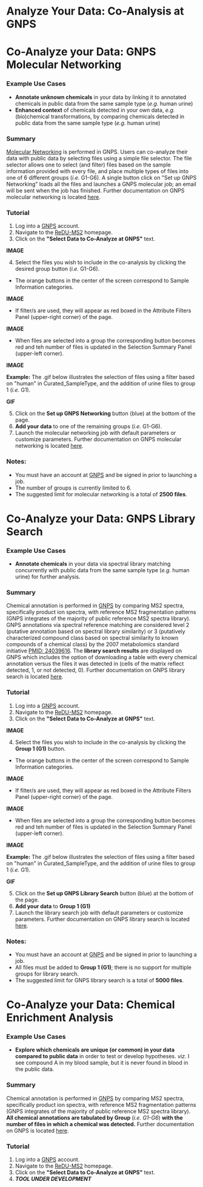 # Analyze Your Data: Co-Analysis at GNPS

# Co-Analyze your Data: GNPS Molecular Networking
 
 ### Example Use Cases
 * **Annotate unknown chemicals** in your data by linking it to annotated chemicals in public data from the same sample type (*e.g.* human urine)
 * **Enhanced context** of chemicals detected in your own data, *e.g.* (bio)chemical transformations, by comparing chemicals detected in public data from the same sample type (*e.g.* human urine)
 
 ### Summary
 [Molecular Networking](https://www.nature.com/articles/nbt.3597?WT.ec_id=NBT-201608&spMailingID=52025126&spUserID=ODkwMTM2NjI1NQS2&spJobID=981583612&spReportId=OTgxNTgzNjEyS0) is performed in GNPS. Users can co-analyze their data with public data by selecting files using a simple file selector. The file selector allows one to select (and filter) files based on the sample information provided with every file, and place multiple types of files into one of 6 different groups (*i.e.* G1-G6). A single button click on "Set up GNPS Networking" loads all the files and launches a GNPS molecular job; an email will be sent when the job has finished. Further documentation on GNPS molecular networking is located [here](https://ccms-ucsd.github.io/GNPSDocumentation/).
 
 ### Tutorial
 1. Log into a [GNPS](https://gnps.ucsd.edu/ProteoSAFe/static/gnps-splash2.jsp) account.
 2. Navigate to the [ReDU-MS2](http://dorresteinappshub.ucsd.edu:5005/) homepage.
 3. Click on the **"Select Data to Co-Analyze at GNPS"** text.
 
 **IMAGE**
 
 4. Select the files you wish to include in the co-analysis by clicking the desired group button (*i.e.* G1-G6).
   * The orange buttons in the center of the screen correspond to Sample Information categories.
   
   **IMAGE**
   
   * If filter/s are used, they will appear as red boxed in the Attribute Filters Panel (upper-right corner) of the page.
   
   **IMAGE**
   
   * When files are selected into a group the corresponding button becomes red and teh number of files is updated in the Selection Summary Panel (upper-left corner).
   
   **IMAGE**
 
 **Example:** The .gif below illustrates the selection of files using a filter based on "human" in Curated_SampleType, and the addition of urine files to group 1 (*i.e.* G1).
     
  **GIF**
 
 5. Click on the **Set up GNPS Networking** button (blue) at the bottom of the page.
 6. **Add your data** to one of the remaining groups (*i.e.* G1-G6).
 6. Launch the molecular networking job with default parameters or customize parameters. Further documentation on GNPS molecular networking is located [here](https://ccms-ucsd.github.io/GNPSDocumentation/).
 
 ### Notes:
 * You must have an account at [GNPS](https://gnps.ucsd.edu/ProteoSAFe/static/gnps-splash2.jsp) and be signed in prior to launching a job.
 * The number of groups is currently limited to 6.
 * The suggested limit for molecular networking is a total of **2500 files**.

# Co-Analyze your Data: GNPS Library Search

 ### Example Use Cases
 * **Annotate chemicals** in your data via spectral library matching concurrently with public data from the same sample type (*e.g.* human urine) for further analysis.
 
 ### Summary
 Chemical annotation is performed in [GNPS](https://gnps.ucsd.edu/ProteoSAFe/static/gnps-splash2.jsp) by comparing MS2 spectra, specifically product ion spectra, with reference MS2 fragmentation patterns (GNPS integrates of the majority of public reference MS2 spectra library). GNPS annotations via spectral reference matching are considered level 2 (putative annotation based on spectral library similarity) or 3 (putatively characterized compound class based on spectral similarity to known compounds of a chemical class) by the 2007 metabolomics standard initiative [PMID: 24039616](https://www.ncbi.nlm.nih.gov/pmc/articles/PMC3772505/). The **library search results** are displayed on GNPS which includes the option of downloading a table with every chemical annotation versus the files it was detected in (cells of the matrix reflect detected, 1, or not detected, 0). Further documentation on GNPS library search is located [here](https://ccms-ucsd.github.io/GNPSDocumentation/).
 
 ### Tutorial
 1. Log into a [GNPS](https://gnps.ucsd.edu/ProteoSAFe/static/gnps-splash2.jsp) account.
 2. Navigate to the [ReDU-MS2](http://dorresteinappshub.ucsd.edu:5005/) homepage.
 3. Click on the **"Select Data to Co-Analyze at GNPS"** text.
 
 **IMAGE**
 
 4. Select the files you wish to include in the co-analysis by clicking the **Group 1 (G1)** button.
   * The orange buttons in the center of the screen correspond to Sample Information categories.
   
   **IMAGE**
   
   * If filter/s are used, they will appear as red boxed in the Attribute Filters Panel (upper-right corner) of the page.
   
   **IMAGE**
   
   * When files are selected into a group the corresponding button becomes red and teh number of files is updated in the Selection Summary Panel (upper-left corner).
   
   **IMAGE**
 
 **Example:** The .gif below illustrates the selection of files using a filter based on "human" in Curated_SampleType, and the addition of urine files to group 1 (*i.e.* G1).
     
  **GIF**
 
 5. Click on the **Set up GNPS Library Search** button (blue) at the bottom of the page.
 6. **Add your data** to **Group 1 (G1)**
 6. Launch the library search job with default parameters or customize parameters. Further documentation on GNPS library search is located [here](https://ccms-ucsd.github.io/GNPSDocumentation/).
 
 ### Notes:
 * You must have an account at [GNPS](https://gnps.ucsd.edu/ProteoSAFe/static/gnps-splash2.jsp) and be signed in prior to launching a job.
 * All files must be added to **Group 1 (G1)**; there is no support for multiple groups for library search.
 * The suggested limit for GNPS library search is a total of **5000 files**.

# Co-Analyze your Data: Chemical Enrichment Analysis

 ### Example Use Cases
 * **Explore which chemicals are unique (or common) in your data compared to public data** in order to test or develop hypotheses. *viz.* I see compound A in my blood sample, but it is never found in blood in the public data.
 
 ### Summary
Chemical annotation is performed in [GNPS](https://gnps.ucsd.edu/ProteoSAFe/static/gnps-splash2.jsp) by comparing MS2 spectra, specifically product ion spectra, with reference MS2 fragmentation patterns (GNPS integrates of the majority of public reference MS2 spectra library). **All chemical annotations are tabulated by Group** (*i.e. G1-G6*) **with the number of files in which a chemical was detected.** Further documentation on GNPS is located [here](https://ccms-ucsd.github.io/GNPSDocumentation/).
 
 ### Tutorial
 1. Log into a [GNPS](https://gnps.ucsd.edu/ProteoSAFe/static/gnps-splash2.jsp) account.
 2. Navigate to the [ReDU-MS2](http://dorresteinappshub.ucsd.edu:5005/) homepage.
 3. Click on the **"Select Data to Co-Analyze at GNPS"** text.
 4. __*TOOL UNDER DEVELOPMENT*__
